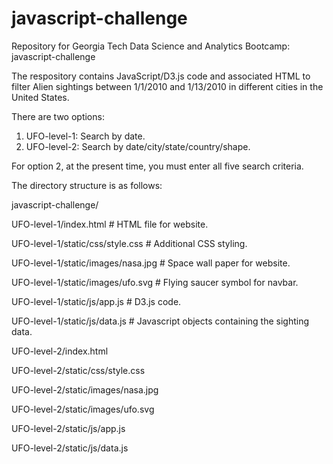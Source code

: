 # javascript-challenge
Repository for Georgia Tech Data Science and Analytics Bootcamp: javascript-challenge

The respository contains JavaScript/D3.js code and associated HTML to filter Alien sightings between 1/1/2010 and 1/13/2010 in different cities in the United States.

There are two options:

1) UFO-level-1: Search by date.
2) UFO-level-2: Search by date/city/state/country/shape.

For option 2, at the present time, you must enter all five search criteria.

The directory structure is as follows:

javascript-challenge/

UFO-level-1/index.html              # HTML file for website.

UFO-level-1/static/css/style.css    # Additional CSS styling.

UFO-level-1/static/images/nasa.jpg  # Space wall paper for website.

UFO-level-1/static/images/ufo.svg   # Flying saucer symbol for navbar.

UFO-level-1/static/js/app.js        # D3.js code.

UFO-level-1/static/js/data.js       # Javascript objects containing the sighting data.

UFO-level-2/index.html

UFO-level-2/static/css/style.css

UFO-level-2/static/images/nasa.jpg

UFO-level-2/static/images/ufo.svg

UFO-level-2/static/js/app.js

UFO-level-2/static/js/data.js


